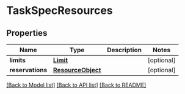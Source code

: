 # TaskSpecResources

## Properties
Name | Type | Description | Notes
------------ | ------------- | ------------- | -------------
**limits** | [**Limit**](Limit.md) |  | [optional] 
**reservations** | [**ResourceObject**](ResourceObject.md) |  | [optional] 

[[Back to Model list]](../README.md#documentation-for-models) [[Back to API list]](../README.md#documentation-for-api-endpoints) [[Back to README]](../README.md)



